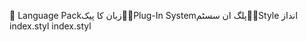       Language Pack   زبان کا پیک   Plug-In System   پلگ ان سسٹم   Style
   انداز
   index.styl
   index.styl